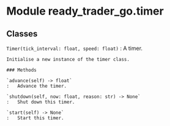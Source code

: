 Module ready_trader_go.timer
============================

Classes
-------

`Timer(tick_interval: float, speed: float)`
:   A timer.
    
    Initialise a new instance of the timer class.

    ### Methods

    `advance(self) ‑> float`
    :   Advance the timer.

    `shutdown(self, now: float, reason: str) ‑> None`
    :   Shut down this timer.

    `start(self) ‑> None`
    :   Start this timer.